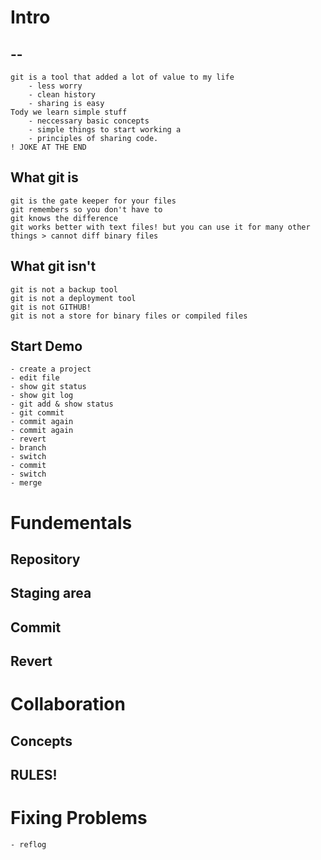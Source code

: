 # Intro
## --
    git is a tool that added a lot of value to my life
        - less worry
        - clean history
        - sharing is easy
    Tody we learn simple stuff
        - neccessary basic concepts
        - simple things to start working a
        - principles of sharing code.
    ! JOKE AT THE END
## What git is
    git is the gate keeper for your files
    git remembers so you don't have to
    git knows the difference
    git works better with text files! but you can use it for many other things > cannot diff binary files


## What git isn't
    git is not a backup tool
    git is not a deployment tool
    git is not GITHUB!
    git is not a store for binary files or compiled files

## Start Demo
    - create a project
    - edit file
    - show git status
    - show git log
    - git add & show status
    - git commit
    - commit again
    - commit again
    - revert
    - branch
    - switch
    - commit
    - switch
    - merge

# Fundementals
## Repository
## Staging area
## Commit
## Revert

# Collaboration
## Concepts
## RULES!

# Fixing Problems
	- reflog




    



